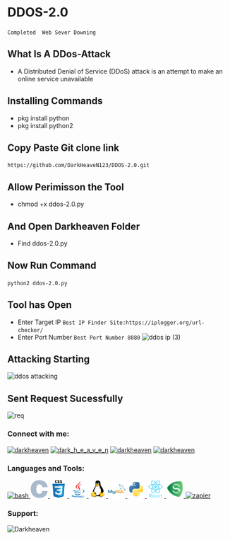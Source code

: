 # DDOS-2.0
`Completed  Web Sever Downing`
## What Is A DDos-Attack
- A Distributed Denial of Service (DDoS) attack is an attempt to make an online service unavailable
## Installing Commands
- pkg install python
- pkg install python2
## Copy Paste Git clone link

`https://github.com/DarkHeaveN123/DDOS-2.0.git`
## Allow Perimisson the Tool
- chmod +x ddos-2.0.py
## And Open Darkheaven Folder 
- Find  ddos-2.0.py 
## Now Run Command 
`python2 ddos-2.0.py`
## Tool has Open
- Enter Target IP
`Best IP Finder Site:https://iplogger.org/url-checker/`
- Enter Port Number
`Best Port Number 8080`
![ddos ip (3)](https://user-images.githubusercontent.com/79021904/107887456-4ada5980-6f2c-11eb-9f8b-7266630527f1.png)
## Attacking Starting
![ddos attacking](https://user-images.githubusercontent.com/79021904/107887558-ea97e780-6f2c-11eb-9442-0293b9903bc4.png)
## Sent Request Sucessfully
![req](https://user-images.githubusercontent.com/79021904/107887712-17003380-6f2e-11eb-8b89-6a3595cd4fdd.png)

<h3 align="center"></h3>

<h3 align="left">Connect with me:</h3>
<p align="left">
<a href="https://fb.com/darkheaven" target="blank"><img align="center" src="https://cdn.jsdelivr.net/npm/simple-icons@3.0.1/icons/facebook.svg" alt="darkheaven" height="30" width="40" /></a>
<a href="https://instagram.com/dark_h_e_a_v_e_n" target="blank"><img align="center" src="https://cdn.jsdelivr.net/npm/simple-icons@3.0.1/icons/instagram.svg" alt="dark_h_e_a_v_e_n" height="30" width="40" /></a>
<a href="https://codeforces.com/profile/darkheaven" target="blank"><img align="center" src="https://cdn.jsdelivr.net/npm/simple-icons@3.0.1/icons/codeforces.svg" alt="darkheaven" height="30" width="40" /></a>
<a href="/darkheaven" target="blank"><img align="center" src="https://cdn.jsdelivr.net/npm/simple-icons@3.0.1/icons/rss.svg" alt="darkheaven" height="30" width="40" /></a>
</p>

<h3 align="left">Languages and Tools:</h3>
<p align="left"> <a href="https://www.gnu.org/software/bash/" target="_blank"> <img src="https://www.vectorlogo.zone/logos/gnu_bash/gnu_bash-icon.svg" alt="bash" width="40" height="40"/> </a> <a href="https://www.cprogramming.com/" target="_blank"> <img src="https://raw.githubusercontent.com/devicons/devicon/master/icons/c/c-original.svg" alt="c" width="40" height="40"/> </a> <a href="https://www.w3schools.com/css/" target="_blank"> <img src="https://raw.githubusercontent.com/devicons/devicon/master/icons/css3/css3-original-wordmark.svg" alt="css3" width="40" height="40"/> </a> <a href="https://www.java.com" target="_blank"> <img src="https://raw.githubusercontent.com/devicons/devicon/master/icons/java/java-original.svg" alt="java" width="40" height="40"/> </a> <a href="https://www.linux.org/" target="_blank"> <img src="https://raw.githubusercontent.com/devicons/devicon/master/icons/linux/linux-original.svg" alt="linux" width="40" height="40"/> </a> <a href="https://www.mysql.com/" target="_blank"> <img src="https://raw.githubusercontent.com/devicons/devicon/master/icons/mysql/mysql-original-wordmark.svg" alt="mysql" width="40" height="40"/> </a> <a href="https://www.python.org" target="_blank"> <img src="https://raw.githubusercontent.com/devicons/devicon/master/icons/python/python-original.svg" alt="python" width="40" height="40"/> </a> <a href="https://reactjs.org/" target="_blank"> <img src="https://raw.githubusercontent.com/devicons/devicon/master/icons/react/react-original-wordmark.svg" alt="react" width="40" height="40"/> </a> <a href="https://scully.io/" target="_blank"> <img src="https://raw.githubusercontent.com/scullyio/scully/main/assets/logos/SVG/scullyio-icon.svg" alt="scully" width="40" height="40"/> </a> <a href="https://zapier.com" target="_blank"> <img src="https://www.vectorlogo.zone/logos/zapier/zapier-icon.svg" alt="zapier" width="40" height="40"/> </a> </p>

<h3 align="left">Support:</h3>
<p><a href="https://www.buymeacoffee.com/Darkheaven "> <img align="left" src="https://cdn.buymeacoffee.com/buttons/v2/default-yellow.png" height="50" width="210" alt="Darkheaven " /></a></p><br><br>



